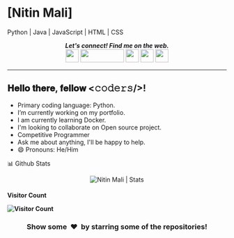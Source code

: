 # [Nitin Mali]
Python | Java | JavaScript | HTML | CSS
<p align="center">
  <b><i>Let's connect! Find me on the web.</i></b>
  <br/>
  <a href="https://www.linkedin.com/in/malinitin93">
 <img height="30" src="https://img.shields.io/badge/linkedin-blue.svg?&style=for-the-badge&logo=linkedin&logoColor=white"></a>
  
 <a href="https://twitter.com/malinitin93">
 <img height="30" src="https://img.shields.io/badge/twitter-%231DA1F2.svg?&style=for-the-badge&logo=twitter&logoColor=white" width="100" height="132"></a>
 
 <a href="https://www.facebook.com/ermalinitin93">
  <img height="30" src="https://img.shields.io/badge/Facebook-036be4.svg?&style=for-the-badge&logo=facebook&logoColor=white"></a>
   
  <a href="https://www.instagram.com/malinitin93">
  <img height="30" src="https://img.shields.io/badge/instagram-ff0066.svg?&style=for-the-badge&logo=instagram&logoColor=white"></a>
  
 <a href="https://www.youtube.com/channel/UC5EbmybSNkCG8BhAvs-epiQ">
  <img height="30" src="https://img.shields.io/badge/Youtube-%23E4405F.svg?&style=for-the-badge&logo=Youtube&logoColor=white"></a>
    

        

<br />
<hr />
<h2> 𝐇𝐞𝐥𝐥𝐨 𝐭𝐡𝐞𝐫𝐞, 𝐟𝐞𝐥𝐥𝐨𝐰 <𝚌𝚘𝚍𝚎𝚛𝚜/>!</h2>
 
* Primary coding language: Python.
* I’m currently working on my portfolio.
* I am currently learning Docker.
* I'm looking to collaborate on Open source project.
* Competitive Programmer 
* Ask me about anything, I'll be happy to help.
* 😄 Pronouns: He/Him

 
<summary>📊 Github Stats</summary>

<p align="center"> <img src="https://github-readme-stats.vercel.app/api?username=malinitin93&show_icons=true&theme=gotham" alt="Nitin Mali | Stats" />

<h4>Visitor Count</4>

 ![Visitor Count](https://profile-counter.glitch.me/{malinitin93}/count.svg)
 
 
<h3 align="center">Show some &nbsp;❤️&nbsp; by starring some of the repositories!</h3>
